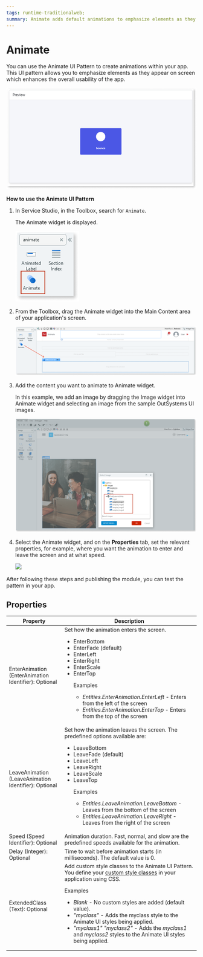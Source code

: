 ```yaml
---
tags: runtime-traditionalweb; 
summary: Animate adds default animations to emphasize elements as they appear on the screen.
---
```


# Animate

You can use the Animate UI Pattern to create animations within your app. This UI pattern allows you to emphasize elements as they appear on screen which enhances the overall usability of the app. 

![](<images/animate-image-10.png>)

**How to use the Animate UI Pattern**

1. In Service Studio, in the Toolbox, search for `Animate`. 

    The Animate widget is displayed.

    ![](<images/animate-image-11.png>)

1. From the Toolbox, drag the Animate widget into the Main Content area of your application's screen.

    ![](<images/animate-image-1.png>)

1. Add the content you want to animate to Animate widget. 

    In this example, we add an image by dragging the Image widget into Animate widget and selecting an image from the sample OutSystems UI images.

    ![](<images/animate-image-12.png>)

1. Select the Animate widget, and on the **Properties** tab, set the relevant properties, for example, where you want the animation to enter and leave the screen and at what speed. 

    ![](<images/animate-image-2.png>)

After following these steps and publishing the module, you can test the pattern in your app.

## Properties

| **Property** |  **Description** |
|---|---|
| EnterAnimation (EnterAnimation Identifier): Optional | Set how the animation enters the screen. <p><ul><li>EnterBottom</li> <li>EnterFade (default)</li><li>EnterLeft</li><li>EnterRight</li><li>EnterScale</li><li>EnterTop</li> <p>Examples <ul><li>_Entities.EnterAnimation.EnterLeft_ - Enters from the left of the screen</li><li>_Entities.EnterAnimation.EnterTop_ - Enters from the top of the screen</li></ul></p>| 
| LeaveAnimation (LeaveAnimation Identifier): Optional | Set how the animation leaves the screen. The predefined options available are:<p><ul><li>LeaveBottom</li> <li>LeaveFade (default)</li><li>LeaveLeft</li><li>LeaveRight</li><li>LeaveScale</li><li>LeaveTop</li><p>Examples <ul><li>_Entities.LeaveAnimation.LeaveBottom_ - Leaves from the bottom of the screen</li><li>_Entities.LeaveAnimation.LeaveRight_ - Leaves from the right of the screen</li></ul></p>|
| Speed (Speed Identifier): Optional | Animation duration. Fast, normal, and slow are the predefined speeds available for the animation.| 
| Delay (Integer): Optional | Time to wait before animation starts (in milliseconds). The default value is 0. | 
| ExtendedClass (Text): Optional  |   Add custom style classes to the Animate UI Pattern. You define your [custom style classes](../../../../../develop/ui/look-feel/css.md) in your application using CSS. <p>Examples <ul><li>_Blank_ - No custom styles are added (default value).</li><li>_"myclass"_ - Adds the myclass style to the Animate UI styles being applied.</li><li>_"myclass1" "myclass2"_ - Adds the _myclass1_ and _myclass2_ styles to the Animate UI styles being applied.</li></ul></p> | 


<!---  Added to yml file

## See also

* OutSystems UI Live Style Guide: [Animate](https://outsystemsui.outsystems.com/WebStyleGuidePreview/Animate.aspx)
* OutSystems UI Pattern Page: [Animate](https://outsystemsui.outsystems.com/OutSystemsUIWebsite/PatternDetail?PatternId=5)
